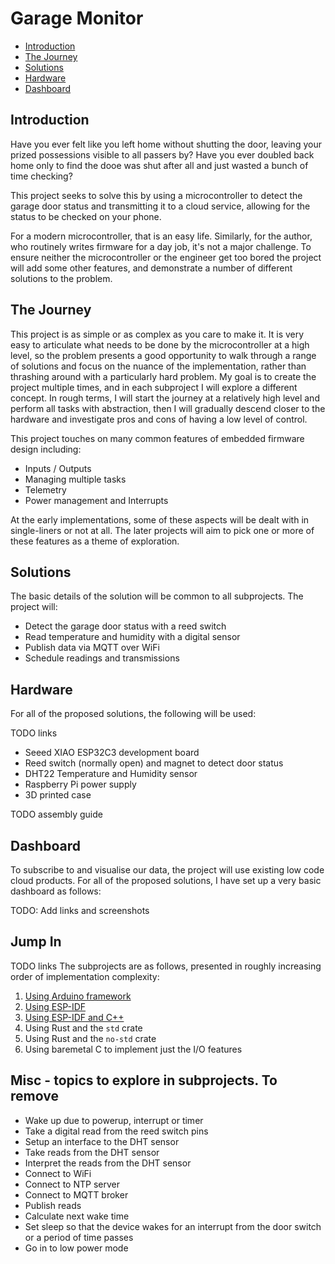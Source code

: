 # Garage Monitor

- [Introduction](#introduction)
- [The Journey](#the-journey)
- [Solutions](#solutions)
- [Hardware](#hardware)
- [Dashboard](#dashboard)

## Introduction

Have you ever felt like you left home without shutting the door, leaving your prized possessions visible to all passers by? Have you ever doubled back home only to find the dooe was shut after all and just wasted a bunch of time checking?

This project seeks to solve this by using a microcontroller to detect the garage door status and transmitting it to a cloud service, allowing for the status to be checked on your phone.

For a modern microcontroller, that is an easy life. Similarly, for the author, who routinely writes firmware for a day job, it's not a major challenge. To ensure neither the microcontroller or the engineer get too bored the project will add some other features, and demonstrate a number of different solutions to the problem.

## The Journey

This project is as simple or as complex as you care to make it. It is very easy to articulate what needs to be done by the microcontroller at a high level, so the problem presents a good opportunity to walk through a range of solutions and focus on the nuance of the implementation, rather than thrashing around with a particularly hard problem. My goal is to create the project multiple times, and in each subproject I will explore a different concept. In rough terms, I will start the journey at a relatively high level and perform all tasks with abstraction, then I will gradually descend closer to the hardware and investigate pros and cons of having a low level of control.

This project touches on many common features of embedded firmware design including:

- Inputs / Outputs
- Managing multiple tasks
- Telemetry
- Power management and Interrupts

At the early implementations, some of these aspects will be dealt with in single-liners or not at all. The later projects will aim to pick one or more of these features as a theme of exploration.

## Solutions

The basic details of the solution will be common to all subprojects. The project will: 

- Detect the garage door status with a reed switch
- Read temperature and humidity with a digital sensor 
- Publish data via MQTT over WiFi
- Schedule readings and transmissions

## Hardware

For all of the proposed solutions, the following will be used:

TODO links
- Seeed XIAO ESP32C3 development board
- Reed switch (normally open) and magnet to detect door status
- DHT22 Temperature and Humidity sensor
- Raspberry Pi power supply
- 3D printed case

TODO assembly guide

## Dashboard

To subscribe to and visualise our data, the project will use existing low code cloud products. For all of the proposed solutions, I have set up a very basic dashboard as follows:

TODO: Add links and screenshots

## Jump In

TODO links
The subprojects are as follows, presented in roughly increasing order of implementation complexity:
1. [Using Arduino framework](https://github.com/TristanWebber/garage_monitor/tree/main/arduino)
2. [Using ESP-IDF](https://github.com/TristanWebber/garage_monitor/tree/main/esp_idf)
3. [Using ESP-IDF and C++](https://github.com/TristanWebber/garage_monitor/tree/main/esp_cpp)
4. Using Rust and the `std` crate
5. Using Rust and the `no-std` crate
6. Using baremetal C to implement just the I/O features


## Misc - topics to explore in subprojects. To remove

- Wake up due to powerup, interrupt or timer
- Take a digital read from the reed switch pins
- Setup an interface to the DHT sensor
- Take reads from the DHT sensor
- Interpret the reads from the DHT sensor
- Connect to WiFi
- Connect to NTP server
- Connect to MQTT broker
- Publish reads
- Calculate next wake time
- Set sleep so that the device wakes for an interrupt from the door switch or a period of time passes
- Go in to low power mode
